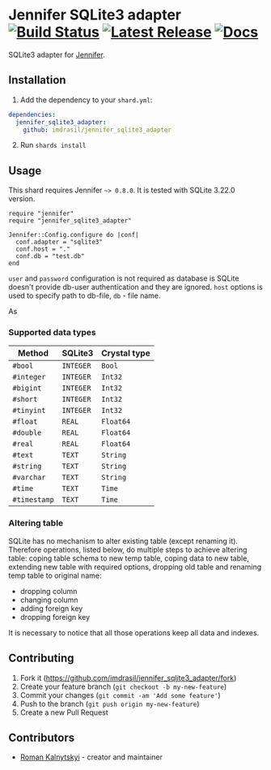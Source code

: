 # Jennifer SQLite3 adapter [![Build Status](https://travis-ci.org/imdrasil/jennifer_sqlite3_adapter.svg)](https://travis-ci.org/imdrasil/jennifer_sqlite3_adapter) [![Latest Release](https://img.shields.io/github/release/imdrasil/jennifer_sqlite3_adapter.svg)](https://github.com/imdrasil/jennifer_sqlite3_adapter/releases) [![Docs](https://img.shields.io/badge/docs-available-brightgreen.svg)](https://imdrasil.github.io/jennifer_sqlite3_adapter/versions)

SQLite3 adapter for [Jennifer](https://github.com/imdrasil/jennifer.cr).

## Installation

1. Add the dependency to your `shard.yml`:
```yaml
dependencies:
  jennifer_sqlite3_adapter:
    github: imdrasil/jennifer_sqlite3_adapter
```
2. Run `shards install`

## Usage

This shard requires Jennifer `~> 0.8.0`. It is tested with SQLite 3.22.0 version.

```crystal
require "jennifer"
require "jennifer_sqlite3_adapter"

Jennifer::Config.configure do |conf|
  conf.adapter = "sqlite3"
  conf.host = "."
  conf.db = "test.db"
end
```

`user` and `password` configuration is not required as database is SQLite doesn't provide db-user authentication and they are ignored. `host` options is used to specify path to db-file, `db` - file name.

As

### Supported data types

| Method | SQLite3 | Crystal type |
| --- | --- | --- |
| `#bool` | `INTEGER` | `Bool` |
| `#integer` | `INTEGER` | `Int32` |
| `#bigint` | `INTEGER` | `Int32` |
| `#short` | `INTEGER` | `Int32` |
| `#tinyint` | `INTEGER` | `Int32` |
| `#float`| `REAL` | `Float64` |
| `#double` | `REAL` | `Float64` |
| `#real` | `REAL` | `Float64` |
| `#text` | `TEXT` | `String` |
| `#string` | `TEXT` | `String` |
| `#varchar` | `TEXT` | `String` |
| `#time` | `TEXT` | `Time` |
| `#timestamp` | `TEXT` | `Time` |

### Altering table

SQLite has no mechanism to alter existing table (except renaming it). Therefore operations, listed below, do multiple steps to achieve altering table: coping table schema to new temp table, coping data to new table, extending new table with required options, dropping old table and renaming temp table to original name:

- dropping column
- changing column
- adding foreign key
- dropping foreign key

It is necessary to notice that all those operations keep all data and indexes.

## Contributing

1. Fork it (<https://github.com/imdrasil/jennifer_sqlite3_adapter/fork>)
2. Create your feature branch (`git checkout -b my-new-feature`)
3. Commit your changes (`git commit -am 'Add some feature'`)
4. Push to the branch (`git push origin my-new-feature`)
5. Create a new Pull Request

## Contributors

- [Roman Kalnytskyi](https://github.com/imdrasil) - creator and maintainer
